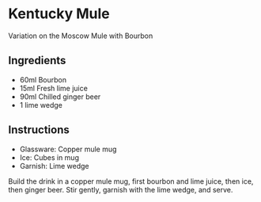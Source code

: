 # Kentucky Mule

Variation on the Moscow Mule with Bourbon

## Ingredients

- 60ml Bourbon
- 15ml Fresh lime juice
- 90ml Chilled ginger beer
- 1 lime wedge

## Instructions

- Glassware: Copper mule mug
- Ice: Cubes in mug
- Garnish: Lime wedge

Build the drink in a copper mule mug, first bourbon and lime juice, then ice, then ginger beer. Stir gently, garnish with the lime wedge, and serve.
